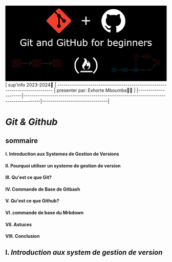 ![imagit et github](https://github.com/exhorte/Git-Github/blob/main/image.png) 
  | sup'info  2023-2024🎉 | ---------------------------------------------------------------------------- | presenter par: Exhorte Mboumba👨‍💻 |
  |---------------------|--------------------------------------------------------------------------------------|--------------------------------|    
# *Git & Github*
## sommaire
#### I. Introduction aux Systemes de Gestion de Versions <br/>
#### II. Pourquoi utiliser un systeme de gestion de version <br/>
#### III. Qu'est ce que Git? <br/>
#### IV. Commande de Base de Gitbash <br/>
#### V. Qu'est ce que Github? <br/>
#### VI. commande de base du Mrkdown <br/>
#### VII. Astuces <br/>
#### VIII. Conclusion <br/>

   ## I. *Introduction aux system de gestion de version*
